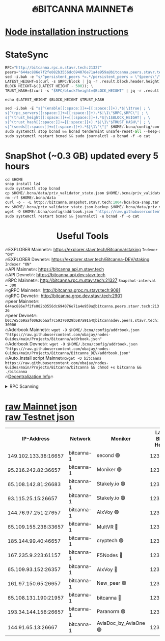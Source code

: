 <h1 align="center"> 🔥BITCANNA MAINNET🔥</h1>


[Node installation instructions](https://github.com/obajay/nodes-Guides/tree/main/Projects/Bitcanna)
=

# StateSync
```python
RPC="http://bitcanna.rpc.m.stavr.tech:21327"
peers="644ac886e7f2fe082b3556dc694076e71a4e959a@bitcanna.peers.stavr.tech:21326"
sed -i.bak -e "s/^persistent_peers *=.*/persistent_peers = \"$peers\"/" $HOME/.bcna/config/config.toml
LATEST_HEIGHT=$(curl -s $RPC/block | jq -r .result.block.header.height); \
BLOCK_HEIGHT=$((LATEST_HEIGHT - 500)); \
TRUST_HASH=$(curl -s "$RPC/block?height=$BLOCK_HEIGHT" | jq -r .result.block_id.hash)

echo $LATEST_HEIGHT $BLOCK_HEIGHT $TRUST_HASH

sed -i.bak -E "s|^(enable[[:space:]]+=[[:space:]]+).*$|\1true| ; \
s|^(rpc_servers[[:space:]]+=[[:space:]]+).*$|\1\"$RPC,$RPC\"| ; \
s|^(trust_height[[:space:]]+=[[:space:]]+).*$|\1$BLOCK_HEIGHT| ; \
s|^(trust_hash[[:space:]]+=[[:space:]]+).*$|\1\"$TRUST_HASH\"| ; \
s|^(seeds[[:space:]]+=[[:space:]]+).*$|\1\"\"|" $HOME/.bcna/config/config.toml
sudo systemctl stop bcnad && bcnad tendermint unsafe-reset-all --keep-addr-book
sudo systemctl restart bcnad && sudo journalctl -u bcnad -f -o cat
```
# SnapShot (~0.3 GB) updated every 5 hours
```python
cd $HOME
snap install lz4
sudo systemctl stop bcnad
cp $HOME/.bcna/data/priv_validator_state.json $HOME/.bcna/priv_validator_state.json.backup
rm -rf $HOME/.bcna/data
curl -o - -L http://bitcanna.snapshot.stavr.tech:1004/bca/bca-snap.tar.lz4 | lz4 -c -d - | tar -x -C $HOME/.bcna --strip-components 2
mv $HOME/.bcna/priv_validator_state.json.backup $HOME/.bcna/data/priv_validator_state.json
wget -O $HOME/.bcna/config/addrbook.json "https://raw.githubusercontent.com/obajay/nodes-Guides/main/Projects/Bitcanna/addrbook.json"
sudo systemctl restart bcnad && journalctl -u bcnad -f -o cat
```

 <h1 align="center"> Useful Tools</h1>

🔥EXPLORER Mainnet🔥:    https://explorer.stavr.tech/Bitcanna/staking          `Indexer "ON"` \
🔥EXPLORER Devnet🔥:     https://explorer.stavr.tech/Bitcanna-DEV/staking     `Indexer "ON"` \
🔥API Mainnet🔥:         https://bitcanna.api.m.stavr.tech \
🔥API Devnet🔥:          https://bitcanna.api.dev.stavr.tech \
🔥RPC Mainnet🔥:         http://bitcanna.rpc.m.stavr.tech:21327         `Snapshot-interval = 300` \
🔥gRPC Mainnet🔥:        http://bitcanna.grpc.m.stavr.tech:9081 \
🔥gRPC Devnet🔥:         http://bitcanna.grpc.dev.stavr.tech:2901 \
🔥peer Mainnet🔥:        `644ac886e7f2fe082b3556dc694076e71a4e959a@bitcanna.peers.stavr.tech:21326` \
🔥peer Devnet🔥:         `b0c7e5c69aaf00626baaf7c59370029b587a91a4@bitcannadev.peers.stavr.tech:30006` \
🔥Addrbook Mainnet🔥:    ```wget -O $HOME/.bcna/config/addrbook.json "https://raw.githubusercontent.com/obajay/nodes-Guides/main/Projects/Bitcanna/addrbook.json"``` \
🔥Addrbook Devnet🔥:    ```wget -O $HOME/.bcna/config/addrbook.json "https://raw.githubusercontent.com/obajay/nodes-Guides/main/Projects/Bitcanna/Bitcanna_DEV/addrbook.json"``` \
🔥Auto_install script Mainnet🔥:```wget -O bitcanna https://raw.githubusercontent.com/obajay/nodes-Guides/main/Projects/Bitcanna/bitcanna && chmod +x bitcanna && ./bitcanna``` \
🔥[Decentralization Info](https://github.com/obajay/StateSync-snapshots/tree/main/Projects/Bitcanna/Decentralization)🔥


<details>
<summary>RPC Scanning</summary>

<h2 align="center"> We scan nodes in real time every 4 hours. And we provide the final result of RPC endpoints.
We cannot influence the operation of these nodes in any way. </h2>


```python
If Voting Power is higher than 0 --> then the Node is a validator of the network and may be subject to attack and be a potential threat to the chain.
```
```python
We marked such validators with a red symbol
```

</details>

[raw Mainnet json](https://rpc-check.bcam.stavr.tech/bcam/rpc-bcam-result.json) \
[raw Testnet json](https://github.com/obajay/StateSync-snapshots/tree/main/Projects/Bitcanna/Rpc-Check-Testnet)
=



<table><tr><th>IP-Address</th><th>Network</th><th>Moniker</th><th>Latest Block Height</th><th>Earliest Block Height</th><th>Catching Up</th><th>Tx Index</th><th>Voting Power</th><th>Scan Time</th></tr><tr><td>149.102.133.38:16657</td><td>bitcanna-1</td><td>second 🟢</td><td>12361518</td><td>1</td><td>False</td><td>on</td><td>0</td><td>2024-01-30T16:04:46.282725662UTC</td></tr><tr><td>95.216.242.82:36657</td><td>bitcanna-1</td><td>Moniker 🟢</td><td>12361508</td><td>5776907</td><td>False</td><td>on</td><td>0</td><td>2024-01-30T16:03:44.280212853UTC</td></tr><tr><td>65.108.142.81:26683</td><td>bitcanna-1</td><td>Stakely.io 🟢</td><td>12361512</td><td>6152001</td><td>False</td><td>on</td><td>0</td><td>2024-01-30T16:04:10.390027227UTC</td></tr><tr><td>93.115.25.15:26657</td><td>bitcanna-1</td><td>Stakely.io 🟢</td><td>12361511</td><td>6520001</td><td>False</td><td>on</td><td>0</td><td>2024-01-30T16:04:03.888795053UTC</td></tr><tr><td>144.76.97.251:27657</td><td>bitcanna-1</td><td>AlxVoy 🟢</td><td>12361516</td><td>8805201</td><td>False</td><td>on</td><td>0</td><td>2024-01-30T16:04:35.658814878UTC</td></tr><tr><td>65.109.155.238:33657</td><td>bitcanna-1</td><td>MultVR 🔴</td><td>12361513</td><td>9933415</td><td>False</td><td>on</td><td>352085</td><td>2024-01-30T16:04:17.394760877UTC</td></tr><tr><td>185.144.99.40:46657</td><td>bitcanna-1</td><td>cryptech 🟢</td><td>12361507</td><td>11528001</td><td>False</td><td>on</td><td>0</td><td>2024-01-30T16:03:39.830411176UTC</td></tr><tr><td>167.235.9.223:61157</td><td>bitcanna-1</td><td>F5Nodes 🔴</td><td>12361514</td><td>12084001</td><td>False</td><td>on</td><td>570</td><td>2024-01-30T16:04:19.719735993UTC</td></tr><tr><td>65.109.93.152:26357</td><td>bitcanna-1</td><td>AlxVoy 🔴</td><td>12361518</td><td>12109301</td><td>False</td><td>on</td><td>1391754</td><td>2024-01-30T16:04:46.853209276UTC</td></tr><tr><td>161.97.150.65:26657</td><td>bitcanna-1</td><td>New_peer 🟢</td><td>12361512</td><td>12254001</td><td>False</td><td>on</td><td>0</td><td>2024-01-30T16:04:10.815699982UTC</td></tr><tr><td>65.108.131.190:21957</td><td>bitcanna-1</td><td>bitcanna 🔴</td><td>12361514</td><td>12261514</td><td>False</td><td>on</td><td>409355</td><td>2024-01-30T16:04:24.208102776UTC</td></tr><tr><td>193.34.144.156:26657</td><td>bitcanna-1</td><td>Paranorm 🟢</td><td>12361514</td><td>12271301</td><td>False</td><td>on</td><td>0</td><td>2024-01-30T16:04:24.495177269UTC</td></tr><tr><td>144.91.65.13:26667</td><td>bitcanna-1</td><td>AviaDoc_by_AviaOne 🟢</td><td>12361516</td><td>12351001</td><td>False</td><td>on</td><td>0</td><td>2024-01-30T16:04:33.005261049UTC</td></tr></table>
